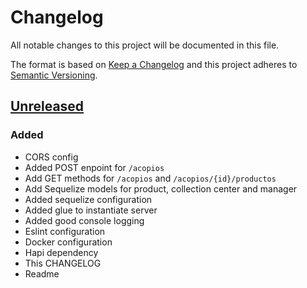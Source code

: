 # Changelog
All notable changes to this project will be documented in this file.

The format is based on [Keep a Changelog](http://keepachangelog.com/)
and this project adheres to [Semantic Versioning](http://semver.org/).

## [Unreleased]
### Added
- CORS config
- Added POST enpoint for `/acopios`
- Add GET methods for `/acopios` and `/acopios/{id}/productos`
- Add Sequelize models for product, collection center and manager
- Added sequelize configuration
- Added glue to instantiate server
- Added good console logging
- Eslint configuration
- Docker configuration
- Hapi dependency
- This CHANGELOG
- Readme

[Unreleased]: https://github.com/skycatch/acopio-api/compare/master...develop
